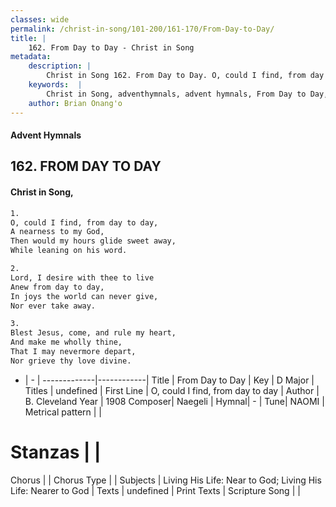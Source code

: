 ```yaml
---
classes: wide
permalink: /christ-in-song/101-200/161-170/From-Day-to-Day/
title: |
    162. From Day to Day - Christ in Song
metadata:
    description: |
        Christ in Song 162. From Day to Day. O, could I find, from day to day, A nearness to my God, Then would my hours glide sweet away, While leaning on his word.
    keywords:  |
        Christ in Song, adventhymnals, advent hymnals, From Day to Day, O, could I find, from day to day. 
    author: Brian Onang'o
---
```


#### Advent Hymnals
## 162. FROM DAY TO DAY
####  Christ in Song,

```txt
1.
O, could I find, from day to day,
A nearness to my God,
Then would my hours glide sweet away,
While leaning on his word.

2.
Lord, I desire with thee to live
Anew from day to day,
In joys the world can never give,
Nor ever take away.

3.
Blest Jesus, come, and rule my heart,
And make me wholly thine,
That I may nevermore depart,
Nor grieve thy love divine.

```

- |   -  |
-------------|------------|
Title | From Day to Day |
Key | D Major |
Titles | undefined |
First Line | O, could I find, from day to day |
Author | B. Cleveland
Year | 1908
Composer| Naegeli |
Hymnal|  - |
Tune| NAOMI |
Metrical pattern | |
# Stanzas |  |
Chorus |  |
Chorus Type |  |
Subjects | Living His Life: Near to God; Living His Life: Nearer to God |
Texts | undefined |
Print Texts | 
Scripture Song |  |
    
